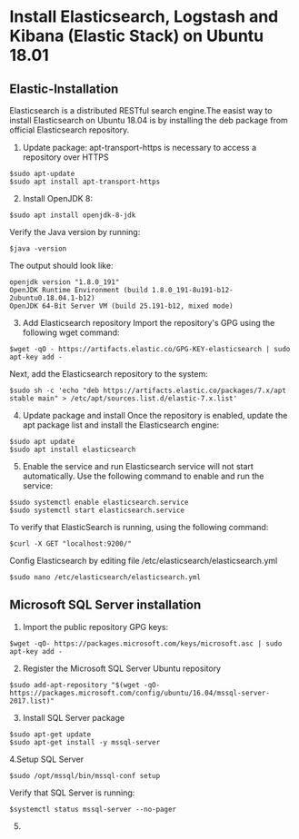 # Install Elasticsearch, Logstash and Kibana (Elastic Stack) on Ubuntu 18.01
## Elastic-Installation
Elasticsearch is a distributed RESTful search engine.The easist way to install Elasticsearch on Ubuntu 18.04 is by installing the deb package from official Elasticsearch repository.
1. Update package:
  apt-transport-https is necessary to access a repository over HTTPS
  ```
  $sudo apt-update 
  $sudo apt install apt-transport-https
  ```
2. Install OpenJDK 8:
  ```
  $sudo apt install openjdk-8-jdk
  ```
  Verify the Java version by running:
  ```
  $java -version
  ```
  The output should look like:
  ```
  openjdk version "1.8.0_191"
  OpenJDK Runtime Environment (build 1.8.0_191-8u191-b12-2ubuntu0.18.04.1-b12)
  OpenJDK 64-Bit Server VM (build 25.191-b12, mixed mode)
  ```
3. Add Elasticsearch repository
  Import the repository's GPG using the following wget command:
  ```
  $wget -qO - https://artifacts.elastic.co/GPG-KEY-elasticsearch | sudo apt-key add -
  ```
  Next, add the Elasticsearch repository to the system:
  ```
  $sudo sh -c 'echo "deb https://artifacts.elastic.co/packages/7.x/apt stable main" > /etc/apt/sources.list.d/elastic-7.x.list'
  ```
4. Update package and install
  Once the repository is enabled, update the apt package list and install the Elasticsearch engine:
  ```
  $sudo apt update
  $sudo apt install elasticsearch
  
  ```
5. Enable the service and run
  Elasticsearch service will not start automatically. Use the following command to enable and run the service:
  ```
  $sudo systemctl enable elasticsearch.service
  $sudo systemctl start elasticsearch.service
  ```
  To verify that ElasticSearch is running, using the following command:
  ```
  $curl -X GET "localhost:9200/"
  ```
  Config Elasticsearch by editing file /etc/elasticsearch/elasticsearch.yml
  ```
  $sudo nano /etc/elasticsearch/elasticsearch.yml
  ```
## Microsoft SQL Server installation
1. Import the public repository GPG keys:
  ```
  $wget -qO- https://packages.microsoft.com/keys/microsoft.asc | sudo apt-key add -
  ```
2. Register the Microsoft SQL Server Ubuntu repository
  ```
  $sudo add-apt-repository "$(wget -qO- https://packages.microsoft.com/config/ubuntu/16.04/mssql-server-2017.list)"
  ```
3. Install SQL Server package
  ```
  $sudo apt-get update
  $sudo apt-get install -y mssql-server
  ``` 
4.Setup SQL Server 
  ```
  $sudo /opt/mssql/bin/mssql-conf setup
  ```
  Verify that SQL Server is running:
  ```
  $systemctl status mssql-server --no-pager
  ```
5.



